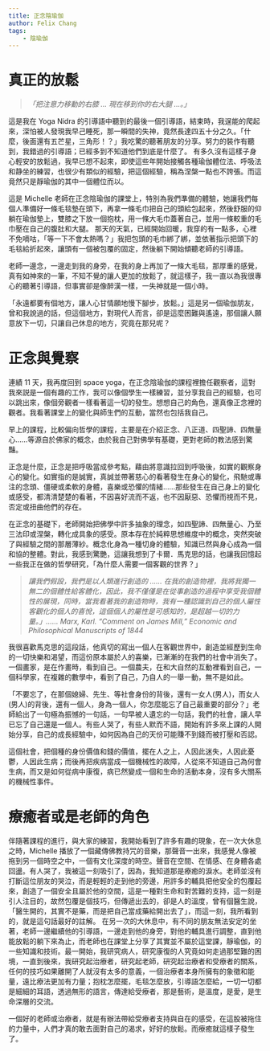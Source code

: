 ```yaml
---
title: 正念陰瑜伽
author: Felix Chang
tags:
    - 陰瑜伽
---
```


# 真正的放鬆

> *「把注意力移動的右膝 … 現在移到你的右大腿 …。」*

這是我在 Yoga Nidra 的引導語中聽到的最後一個引導語，結束時，我逞能的爬起來，深怕被人發現我早己睡死，那一瞬間的失神，竟然長達四五十分之久。「什麼，後面還有五芒星，三角形！？」我吃驚的聽著朋友的分享。努力的裝作有聽到，我錯過的引導語；已經多到不知道他們到底是什麼了。
有多久沒有這樣子身心輕安的放鬆過，我早已想不起來，即使這些年開始接觸各種瑜伽體位法、呼吸法和静坐的練習，也很少有類似的經驗，把這個經驗，稱為涅槃一點也不誇張。而這竟然只是靜瑜伽的其中一個體位而以。

這是 Michelle 老師在正念陰瑜伽的課堂上，特別為我們準備的體驗，她讓我們每個人準備好一條毛毯墊在頭下，再拿一條毛巾把自己的頭給包起來，然後舒服的仰躺在瑜伽墊上，雙膝之下放一個抱枕，用一條大毛巾蓋著自己，並用一條較重的毛巾壓在自己的腹肚和大腿。
那天的天氣，已經開始回暖，我穿的有一點多，心裡不免嘀咕，「等一下不會太熱嗎？」我把包頭的毛巾綁了綁，並依著指示把頭下的毛毯給折起來，讓頭有一個被包覆的固定，然後躺下開始傾聽老師的引導語。

老師一邊念，一邊走到我的身旁，在我的身上再加了一條大毛毯，那厚重的感覺，真有如神來的一筆，不知不覺的讓人更加的放鬆了，就這樣子，我一直以為我很專心的聽著引導語，但事實卻是像醉漢一樣，一失神就是一個小時。

「永遠都要有個地方，讓人心甘情願地慢下腳步，放鬆。」這是另一個瑜伽朋友，曾和我說過的話，但這個地方，對現代人而言，卻是這麼困難與遙遠，那個讓人願意放下一切，只讓自己休息的地方，究竟在那兒呢？

# 正念與覺察

連績 11 天，我再度回到 space yoga，在正念陰瑜伽的課程裡擔任觀察者，這對我來説是一個有趣的工作，我可以像個學生一樣練習，並分享我自己的經驗，也可以跳出來，像個旁觀者一樣看著這一切的發生。想想自己的角色，還真像正念裡的觀者。我看著課堂上的變化與師生們的互動，當然也包括我自己。

早上的課程，比較偏向哲學的課程，主要是在介紹正念、八正道、四聖諦、四無量心……等源自於佛家的概念，由於我自己對佛學有基礎，更對老師的教法感到驚豔。

正念是什麼，正念是把呼吸當成參考點，藉由將意識拉回到呼吸後，如實的觀察身心的變化。如實指的是誠實，真誠並帶著慈心的看著發生在身心的變化，飛馳或專注的念頭、僵硬或柔軟的身體，喜樂或恐懼的情緒……那些發生在自己身上的變化或感受，都清清楚楚的看著，不因喜好流而不返，也不因厭惡、恐懼而視而不見，否定或扭曲他們的存在。

在正念的基礎下，老師開始把佛學中許多抽象的理念，如四聖諦、四無量心、乃至三法印或涅槃，轉化成具象的感受。原本存在於純粹思想維度中的概念，突然突破了與經驗之間的那層薄紗。概念化身為一種切身的體驗，知識已然與身心成為一個和協的整體。對此，我感到驚艷，這讓我想到了卡爾．馬克思的話，也讓我回憶起一些我正在做的哲學研究，「為什麼人需要一個客觀的世界？」

> *讓我們假設，我們是以人類進行創造的 …… 在我的創造物裡，我將我獨一無二的個體性給客體化，因此，我不僅僅是在從事創造的過程中享受我個體性的展現，同時，當我看著我的創造物時，我有一種認識到自己的個人屬性客觀化的個人的喜悅，這個個人的屬性是可感知的，是超越一切的力量。」…… Marx, Karl. “Comment on James Mill,” Economic and Philosophical Manuscripts of 1844*

我很喜歡馬克思的這段話，他真切的寫出一個人在客觀世界中，創造並經歷到生命的一切快樂和渴望，而這份原本屬於人的喜樂，已漸漸的在我們的社會中消失了。一個畫家，是在作畫時，看到自己。一個農夫，在和大自然的互動裡看到自己，一個科學家，在複雜的數學中，看到了自己，乃自人的一舉一動，無不是如此。

「不要忘了，在那個媳婦、先生、等社會身份的背後，還有一女人(男人)，而女人(男人)的背後，還有一個人，身為一個人，你怎麼能忘了自己最重要的部分？」老師給出了一句極為振憾的一句話，一句早被人遺忘的一句話，我們的社會，讓人早已忘了自己還是一個人。有些人哭了，有些人默而不語，開始有許多來上課的人開始分享，自己的成長經驗中，如何因為自己的天份可能賺不到錢而被打壓和否認。

這個社會，把個種的身份價值和錢的價值，擺在人之上，人因此迷失，人因此憂鬱，人因此生病；而後再把疾病當成一個機械性的故障，人從來不知道自己為何會生病，而又是如何從病中康復，病已然變成一個和生命的活動本身，沒有多大關系的機械性事件。

# 療癒者或是老師的角色

伴隨著課程的進行，與大家的練習，我開始看到了許多有趣的現象，在一次大休息之時，Michelle 播放了一個藏傳佛教持咒的音樂，那聲音一出來，我感覺人像被拖到另一個時空之中，一個有文化深度的時空。聲音在空間、在情感、在身體各處回盪。有人哭了，我被這一刻吸引了，因為，我知道那是療癒的淚水。老師並沒有打斷這位朋友的哭泣，而是輕輕的走到他的旁邊，用許多的輔具把他安全的包覆起來，創造了一個安全且屬於他的空間，這是一種對生命和對苦難的支持，這一刻是引人注目的，故然包覆是個技巧，但傳遞出去的，卻是人的溫度，曾有個醫生說，「醫生開的，其實不是藥，而是把自己當成藥給開出去了」，而這一刻，我所看到的，就是這句話最好的註解。
在另一次的大休息中，有不同的朋友無法安定的坐著，老師一邊繼續他的引導語，一邊走到他的身旁，對他的輔具進行調整，直到他能放鬆的躺下來為止，而老師也在課堂上分享了其實並不屬於這堂課，靜瑜伽，的一些知識和技術。最一開始，我研究病人，研究康復的人究竟如何走過那堅難的困境，一直到後來，我研究起治療者，研究起老師，研究起治療者和受療者的關系，任何的技巧如果離開了人就沒有太多的意義，一個治療者本身所擁有的象徵和能量，遠比療法更加有力量；抱枕怎麼擺，毛毯怎麼放，引導語怎麼給，一切一切都是細細的耳語，透過無形的語言，傳達給受療者，那是藝術，是溫度，是愛，是生命深層的交流。

一個好的老師或治療者，就是有辦法帶給受療者支持與自在的感受，在這股被拖住的力量中，人們才真的敢去面對自己的渴求，好好的放鬆。而療癒就這樣子發生了。
